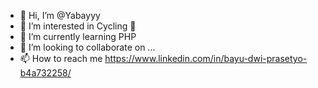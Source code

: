 - 👋 Hi, I’m @Yabayyy
- 👀 I’m interested in Cycling 🚴
- 🌱 I’m currently learning PHP
- 💞️ I’m looking to collaborate on ...
- 📫 How to reach me https://www.linkedin.com/in/bayu-dwi-prasetyo-b4a732258/

<!---
Yabayyy/Yabayyy is a ✨ special ✨ repository because its `README.md` (this file) appears on your GitHub profile.
You can click the Preview link to take a look at your changes.
--->
